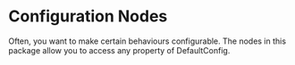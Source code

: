 # Configuration Nodes

Often, you want to make certain behaviours configurable.
The nodes in this package allow you to access any property of DefaultConfig.